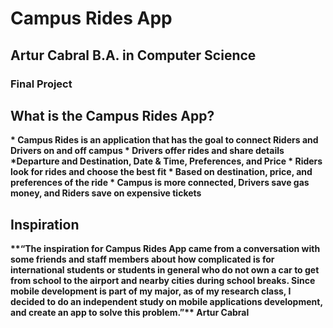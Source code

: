 <h1> Campus Rides App </h1>
<h2>Artur Cabral <b>
B.A. in Computer Science</h2>
<h3>Final Project</h3>

<h2>What is the Campus Rides App?</h2>
<p>*  Campus Rides is an application that has the goal to connect Riders and Drivers on and off campus
   * Drivers offer rides and share details
      *Departure and Destination, Date & Time, Preferences, and Price
   *  Riders look for rides and choose the best fit
   *  Based on destination, price, and preferences of the ride  
   *  Campus is more connected, Drivers save gas money, and Riders save on expensive tickets
</p>

<h2>Inspiration</h2>

<p>**“The inspiration for Campus Rides App came from a conversation with some friends and staff members about how complicated is for international students or students in general who do not own a car to get from school to the airport and nearby cities during school breaks. Since mobile development is part of my major, as of my research class, I decided to do an independent study on mobile applications development, and create an app to solve this problem.”**
								                                                                                              Artur Cabral
</p>

